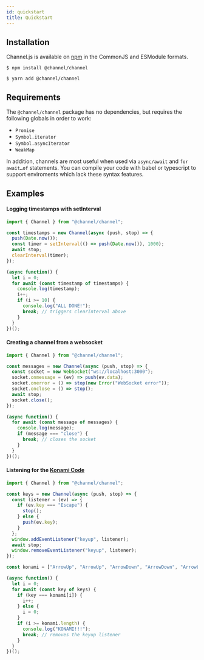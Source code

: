 ```yaml
---
id: quickstart
title: Quickstart
---
```


## Installation

Channel.js is available on [npm](https://www.npmjs.com/package/@channel/channel) in the CommonJS and ESModule formats.

`$ npm install @channel/channel`

`$ yarn add @channel/channel`

## Requirements

The `@channel/channel` package has no dependencies, but requires the following globals in order to work:
- `Promise`
- `Symbol.iterator`
- `Symbol.asyncIterator`
- `WeakMap`

In addition, channels are most useful when used via `async/await` and `for await…of` statements. You can compile your code with babel or typescript to support enviroments which lack these syntax features.

## Examples

#### Logging timestamps with setInterval

```js
import { Channel } from "@channel/channel";

const timestamps = new Channel(async (push, stop) => {
  push(Date.now());
  const timer = setInterval(() => push(Date.now()), 1000);
  await stop;
  clearInterval(timer);
});

(async function() {
  let i = 0;
  for await (const timestamp of timestamps) {
    console.log(timestamp);
    i++;
    if (i >= 10) {
      console.log("ALL DONE!");
      break; // triggers clearInterval above
    }
  }
})();
```

#### Creating a channel from a websocket

```js
import { Channel } from "@channel/channel";

const messages = new Channel(async (push, stop) => {
  const socket = new WebSocket("ws://localhost:3000");
  socket.onmessage = (ev) => push(ev.data);
  socket.onerror = () => stop(new Error("WebSocket error"));
  socket.onclose = () => stop();
  await stop;
  socket.close();
});

(async function() {
  for await (const message of messages) {
    console.log(message);
    if (message === "close") {
      break; // closes the socket
    }
  }
})();
```

#### Listening for the [Konami Code](https://en.wikipedia.org/wiki/Konami_Code)

```js
import { Channel } from "@channel/channel";

const keys = new Channel(async (push, stop) => {
  const listener = (ev) => {
    if (ev.key === "Escape") {
      stop();
    } else {
      push(ev.key);
    }
  };
  window.addEventListener("keyup", listener);
  await stop;
  window.removeEventListener("keyup", listener);
});

const konami = ["ArrowUp", "ArrowUp", "ArrowDown", "ArrowDown", "ArrowLeft", "ArrowRight", "ArrowLeft", "ArrowRight", "b", "a"];

(async function() {
  let i = 0;
  for await (const key of keys) {
    if (key === konami[i]) {
      i++;
    } else {
      i = 0;
    }
    if (i >= konami.length) {
      console.log("KONAMI!!!");
      break; // removes the keyup listener
    }
  }
})();
```
